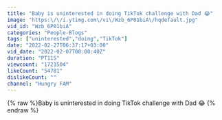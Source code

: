 ```yaml
---
title: "Baby is uninterested in doing TikTok challenge with Dad 😂"
image: "https:\/\/i.ytimg.com\/vi\/Wzb_6P01biA\/hqdefault.jpg"
vid_id: "Wzb_6P01biA"
categories: "People-Blogs"
tags: ["uninterested","doing","TikTok"]
date: "2022-02-27T06:37:17+03:00"
vid_date: "2022-02-07T00:00:40Z"
duration: "PT11S"
viewcount: "1721504"
likeCount: "54781"
dislikeCount: ""
channel: "Hungry FAM"
---
```

{% raw %}Baby is uninterested in doing TikTok challenge with Dad 😂 {% endraw %}
